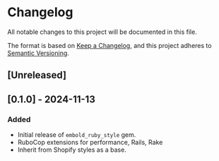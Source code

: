 # Changelog

All notable changes to this project will be documented in this file.

The format is based on [Keep a Changelog](https://keepachangelog.com/en/1.1.0/),
and this project adheres to [Semantic Versioning](https://semver.org/spec/v2.0.0.html).

## [Unreleased]

## [0.1.0] - 2024-11-13

### Added
- Initial release of `embold_ruby_style` gem.
- RuboCop extensions for performance, Rails, Rake
- Inherit from Shopify styles as a base.
